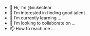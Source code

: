 - 👋 Hi, I’m @nukeclear
- 👀 I’m interested in finding good talent
- 🌱 I’m currently learning ...
- 💞️ I’m looking to collaborate on ...
- 📫 How to reach me ...

<!---
nukeclear/nukeclear is a ✨ special ✨ repository because its `README.md` (this file) appears on your GitHub profile.
You can click the Preview link to take a look at your changes.
--->

